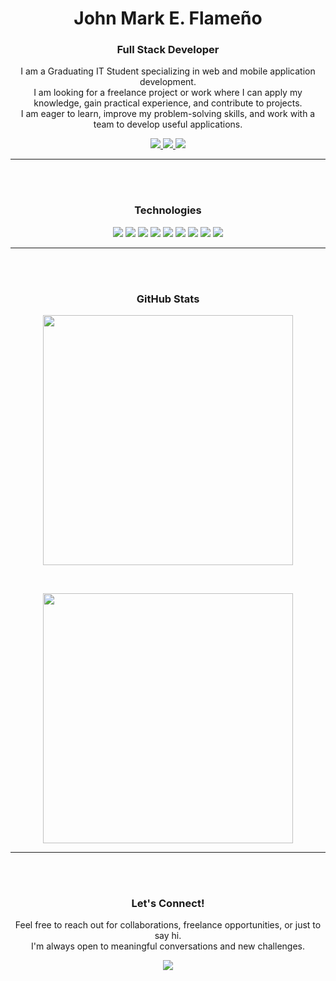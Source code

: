 <h1 align="center">John Mark E. Flameño</h1>
<h3 align="center">Full Stack Developer</h3>

<p align="center">
I am a Graduating IT Student specializing in web and mobile application development.<br>
I am looking for a freelance project or work where I can apply my knowledge, gain practical experience, and contribute to projects.<br>
I am eager to learn, improve my problem-solving skills, and work with a team to develop useful applications.
</p>

<p align="center">
  <a href="https://www.linkedin.com/in/john-mark-flame%C3%B1o-845b5030b/">
    <img src="https://img.shields.io/badge/-LinkedIn-blue?style=flat-square&logo=linkedin&logoColor=white" />
  </a>
  <a href="mailto:johnmarkflameno@gmail.com">
    <img src="https://img.shields.io/badge/-Email-red?style=flat-square&logo=gmail&logoColor=white" />
  </a>
  <a href="https://johnmarkflameno.onrender.com/">
    <img src="https://img.shields.io/badge/-Portfolio-black?style=flat-square" />
  </a>
</p>

---

<br>
<br>

<h3 align="center">Technologies</h3>

<p align="center">
  <img src="https://img.shields.io/badge/-HTML5-E34F26?style=flat-square&logo=html5&logoColor=white" />
  <img src="https://img.shields.io/badge/-CSS3-1572B6?style=flat-square&logo=css3" />
  <img src="https://img.shields.io/badge/-JavaScript-F7DF1E?style=flat-square&logo=javascript&logoColor=black" />
  <img src="https://img.shields.io/badge/-React-61DAFB?style=flat-square&logo=react" />
  <img src="https://img.shields.io/badge/-Node.js-339933?style=flat-square&logo=node.js&logoColor=white" />
  <img src="https://img.shields.io/badge/-Express-000000?style=flat-square&logo=express&logoColor=white" />
  <img src="https://img.shields.io/badge/-MongoDB-47A248?style=flat-square&logo=mongodb&logoColor=white" />
  <img src="https://img.shields.io/badge/-Git-F05032?style=flat-square&logo=git&logoColor=white" />
  <img src="https://img.shields.io/badge/-VSCode-007ACC?style=flat-square&logo=visual-studio-code" />
</p>

---

<br>
<br>

<h3 align="center">GitHub Stats</h3>

<p align="center">
  <img src="https://github-readme-stats.vercel.app/api?username=DevJaem31&show_icons=true&theme=radical" width="400" />
</p>

<br>

<p align="center">
  <img src="https://github-readme-stats.vercel.app/api/top-langs/?username=DevJaem31&layout=compact&theme=radical" width="400" />
</p>

---

<br>
<br>

<h3 align="center">Let's Connect!</h3>

<p align="center">
  Feel free to reach out for collaborations, freelance opportunities, or just to say hi.<br>
  I'm always open to meaningful conversations and new challenges.
</p>

<p align="center">
  <img src="https://komarev.com/ghpvc/?username=johnmarkflameno&style=flat-square&color=blue" />
</p>
